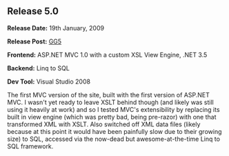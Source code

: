## Release 5.0  

<b>Release Date:</b> 19th January, 2009

<b>Release Post:</b> <a href="http://grislygrotto.azurewebsites.net/p/gg5">GG5</a>

<b>Frontend:</b> ASP.NET MVC 1.0 with a custom XSL View Engine, .NET 3.5

<b>Backend:</b> Linq to SQL

<b>Dev Tool:</b> Visual Studio 2008

The first MVC version of the site, built with the first version of ASP.NET MVC. I wasn't yet ready to leave XSLT behind though (and likely was still using it heavily at work) and so I tested MVC's extensibility by replacing its built in view engine (which was pretty bad, being pre-razor) with one that transformed XML with XSLT. Also switched off XML data files (likely because at this point it would have been painfully slow due to their growing size) to SQL, accessed via the now-dead but awesome-at-the-time Linq to SQL framework.